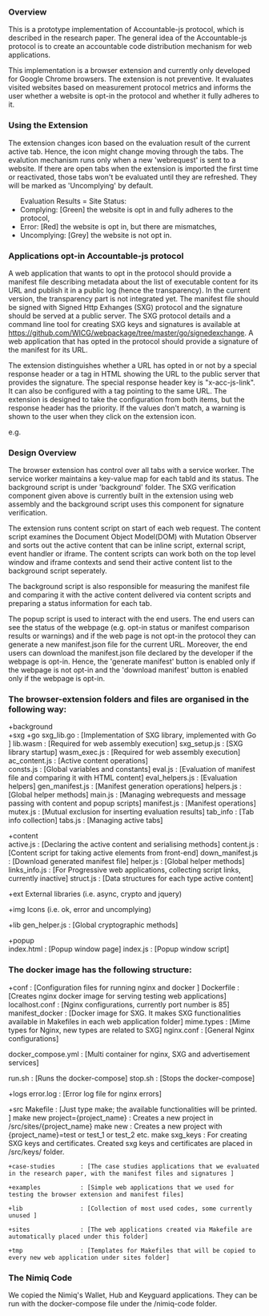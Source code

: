 <h3>Overview</h3>

This is a prototype implementation of Accountable-js protocol, which is described in the research paper. The general idea of the Accountable-js 
protocol is to create an accountable code distribution mechanism for web applications.

This implementation is a browser extension and currently only developed for Google Chrome browsers. The extension is not preventive. It evaluates visited websites based on measurement protocol metrics and informs the user whether a website is opt-in the protocol and whether it fully adheres to it. 

<h3>Using the Extension</h3>

The extension changes icon based on the evaluation result of the current active tab. Hence, the icon might change moving through the tabs. The evalution mechanism runs only when a new 'webrequest' is sent to a website. If there are open tabs when the extension is imported the first time or reactivated, those tabs won't be evaluated until they are refreshed. They will be marked as 'Uncomplying' by default.

<ul>Evaluation Results = Site Status:
	<li>Complying: [Green] the website is opt in and fully adheres to the protocol,</li>
	<li>Error: [Red] the website is opt in, but there are mismatches,</li>
	<li>Uncomplying: [Grey] the website is not opt in.</li>
</ul>

<h3>Applications opt-in Accountable-js protocol</h3>

A web application that wants to opt in the protocol should provide a manifest file describing metadata about the list of executable content for its URL and publish it in a public log (hence the transparency). In the current version, the transparency part is not integrated yet. The manifest file should be signed with Signed Http Exhanges (SXG) protocol and the signature should be served at a public server. The SXG protocol details and a command line tool for creating SXG keys and signatures is available at https://github.com/WICG/webpackage/tree/master/go/signedexchange. A web application that has opted in the protocol should provide a signature of the manifest for its URL. 

The extension distinguishes whether a URL has opted in or not by a special response header or a <meta> tag in HTML showing the URL to the public server that provides the signature. The special response header key is "x-acc-js-link". It can also be configured with a <meta> tag pointing to the same URL. The extension is designed to take the configuration from both items, but the response header has the priority. If the values don't match, a warning is shown to the user when they click on the extension icon. 

e.g. <meta charset="utf-8" name="x-acc-js-link" content="url=http://localhost/example/index.html,sxg=http://localhost/example/index.sxg">


<h3>Design Overview</h3>

The browser extension has control over all tabs with a service worker. The service worker maintains a key-value map for each tabId and its status. The background script is under 'background' folder. The SXG verification component given above is currently built in the extension using web assembly and the background script uses this component for signature verification. 

The extension runs content script on start of each web request. The content script examines the Document Object Model(DOM) with Mutation Observer and sorts out the active content that can be inline script, external script, event handler or iframe. The content scripts can work both on the top level window and iframe contexts and send their active content list to the background script seperately.

The background script is also responsible for measuring the manifest file and comparing it with the active content delivered via content scripts and preparing a status information for each tab.

The popup script is used to interact with the end users. The end users can see the status of the webpage (e.g. opt-in status or manifest comparison results or warnings) and if the web page is not opt-in the protocol they can generate a new manifest.json file for the current URL. Moreover, the end users can download the manifest.json file declared by the developer if the webpage is opt-in. Hence, the 'generate manifest' button is enabled only if the webpage is not opt-in and the 'download manifest' button is enabled only if the webpage is opt-in.


<h3>The browser-extension folders and files are organised in the following way:</h3>

+background				
	+sxg
		+go
			sxg_lib.go  : [Implementation of SXG library, implemented with Go ]
		lib.wasm 		: [Required for web assembly execution]
		sxg_setup.js    : [SXG library startup]
		wasm_exec.js    : [Required for web assembly execution]
	ac_content.js 		: [Active content operations]	
	consts.js 			: [Global variables and constants]
	eval.js 			: [Evaluation of manifest file and comparing it with HTML content]
	eval_helpers.js 	: [Evaluation helpers]
	gen_manifest.js 	: [Manifest generation operations]
	helpers.js 			: [Global helper methods]
	main.js 			: [Managing webrequests and message passing with content and popup scripts]
	manifest.js 		: [Manifest operations]
	mutex.js 			: [Mutual exclusion for inserting evaluation results]
	tab_info			: [Tab info collection]
	tabs.js  			: [Managing active tabs]

+content 				
	active.js 			: [Declaring the active content and serialising methods]
	content.js 			: [Content script for taking active elements from front-end]
	down_manifest.js 	: [Download generated manifest file]
	helper.js 			: [Global helper methods]
	links_info.js 		: [For Progressive web applications, collecting script links, currently inactive]
	struct.js 			: [Data structures for each type active content]

+ext
	External libraries (i.e. async, crypto and jquery)

+img
	Icons (i.e. ok, error and uncomplying)

+lib
	gen_helper.js 		: [Global cryptographic methods]

+popup 					
	index.html 			: [Popup window page]
	index.js 			: [Popup window script]





<h3>The docker image has the following structure:</h3>


+conf 					: [Configuration files for running nginx and docker ]
	Dockerfile 			: [Creates nginx docker image for serving testing web applications]
	localhost.conf 		: [Nginx configurations, currently port number is 85]
	manifest_docker		: [Docker image for SXG. It makes SXG functionalities available in Makefiles in each web application folder]
	mime.types 			: [Mime types for Nginx, new types are related to SXG]
	nginx.conf 			: [General Nginx configurations]

docker_compose.yml		: [Multi container for nginx, SXG and advertisement services]

run.sh 					: [Runs the docker-compose]
stop.sh 				: [Stops the docker-compose]

+logs
	error.log 			: [Error log file for nginx errors]


+src
	Makefile 			: [Just type make; the available functionalities will be printed. ]
		make new project={project_name} : Creates a new project in /src/sites/{project_name}
		make new : Creates a new project with {project_name}=test or test_1 or test_2 etc.
		make sxg_keys : For creating SXG keys and certificates. Created sxg keys and certificates are placed in /src/keys/ folder.
	
	+case-studies 		: [The case studies applications that we evaluated in the research paper, with the manifest files and signatures ]

	+examples 			: [Simple web applications that we used for testing the browser extension and manifest files]

	+lib 				: [Collection of most used codes, some currently unused ]

	+sites 				: [The web applications created via Makefile are automatically placed under this folder]

	+tmp				: [Templates for Makefiles that will be copied to every new web application under sites folder]



<h3>The Nimiq Code</h3>

We copied the Nimiq's Wallet, Hub and Keyguard applications. They can be run with the docker-compose file under the /nimiq-code folder.


